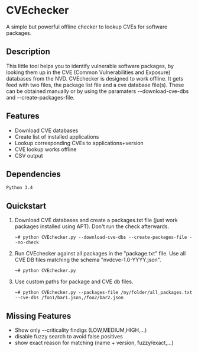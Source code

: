 # CVEchecker
A simple but powerful offline checker to lookup CVEs for software packages.

## Description 
This little tool helps you to identify vulnerable software packages, by looking them up in the CVE (Common Vulnerabilities and Exposure) databases from the NVD. CVEchecker is designed to work offline. It gets feed with two files, the package list file and a cve database file(s). These can be obtained manually or by using the paramaters --download-cve-dbs and --create-packages-file.

## Features
* Download CVE databases
* Create list of installed applications
* Lookup corresponding CVEs to applications+version
* CVE lookup works offline
* CSV output

## Dependencies
   ```Python 3.4```

## Quickstart
1. Download CVE databases and create a packages.txt file (just work packages installed using APT). Don't run the check afterwards.

   ```~# python CVEchecker.py --download-cve-dbs --create-packages-file --no-check```

2. Run CVEchecker against all packages in the "package.txt" file. Use all CVE DB files matching the schema "nvdcve-1.0-YYYY.json".

   ```~# python CVEchecker.py```

3. Use custom paths for package and CVE db files.

   ```~# python CVEchecker.py --packages-file /my/folder/all_packages.txt --cve-dbs /foo1/bar1.json,/foo2/bar2.json```
    

## Missing Features
* Show only --criticality findigs (LOW,MEDIUM,HIGH,...)
* disable fuzzy search to avoid false positives
* show exact reason for matching (name + version, fuzzy/exact,...)